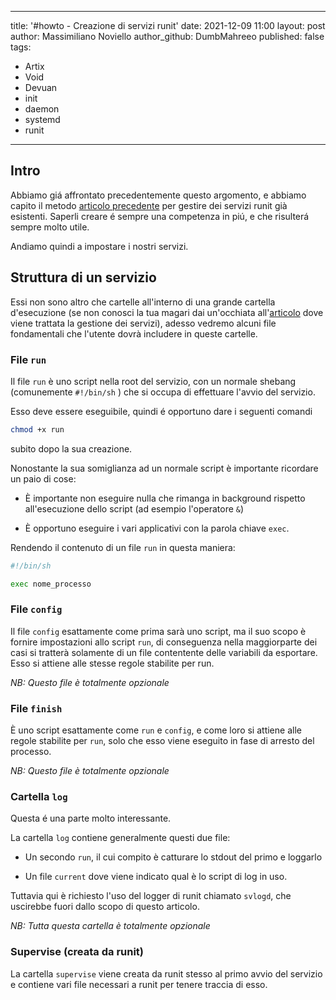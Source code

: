 ---

title: '#howto - Creazione di servizi runit' 
date: 2021-12-09 11:00
layout: post 
author: Massimiliano Noviello
author_github: DumbMahreeo
published: false
tags: 
- Artix 
- Void 
- Devuan
- init 
- daemon
- systemd
- runit
 ---  
## Intro

Abbiamo giá affrontato precedentemente questo argomento, e abbiamo capito il metodo [articolo precedente](https://linuxhub.it/articles/howto-gestire-servizi-runit/) per gestire dei servizi runit già esistenti. 
Saperli creare é sempre una competenza in piú, e che risulterá sempre molto utile.

Andiamo quindi a impostare i nostri servizi.


## Struttura di un servizio

Essi non sono altro che cartelle all'interno di una grande cartella d'esecuzione (se non conosci la tua magari dai un'occhiata all'[articolo](https://linuxhub.it/articles/howto-gestire-servizi-runit/) dove viene trattata la gestione dei servizi), adesso vedremo alcuni file fondamentali che l'utente dovrà includere in queste cartelle.



### File `run`

Il file `run` è uno script nella root del servizio, con un normale shebang
(comunemente `#!/bin/sh` ) che si occupa di effettuare l'avvio del servizio.

Esso deve essere eseguibile, quindi é opportuno dare i seguenti comandi

```bash
chmod +x run
```

subito dopo la sua creazione.

Nonostante la sua somiglianza ad un normale script è importante ricordare un paio di cose:

* È importante non eseguire nulla che rimanga in background rispetto all'esecuzione dello script (ad esempio l'operatore `&`)

* È opportuno eseguire i vari applicativi con la parola chiave `exec`.



Rendendo il contenuto di un file `run` in questa maniera:

```bash
#!/bin/sh

exec nome_processo
```



### File `config` 

Il file `config` esattamente come prima sarà uno script, ma il suo scopo è fornire impostazioni allo script `run`, di conseguenza nella maggiorparte dei casi si tratterà solamente di un file contentente delle variabili da esportare. Esso si attiene alle stesse regole stabilite per run.

*NB: Questo file è totalmente opzionale*



### File `finish` 

È uno script esattamente come `run` e `config`, e come loro si attiene alle regole stabilite per `run`, solo che esso viene eseguito in fase di arresto del processo.

*NB: Questo file è totalmente opzionale*



### Cartella `log` 

Questa é una parte molto interessante.

La cartella `log` contiene generalmente questi due file:

* Un secondo `run`, il cui compito è catturare lo stdout del primo e loggarlo

* Un file `current` dove viene indicato qual è lo script di log in uso.


Tuttavia qui è richiesto l'uso del logger di runit chiamato `svlogd`, che uscirebbe fuori dallo scopo di questo articolo.

*NB: Tutta questa cartella è totalmente opzionale*



### Supervise (creata da runit)

La cartella `supervise` viene creata da runit stesso al primo avvio del servizio e contiene vari file necessari a runit per tenere traccia di esso.
